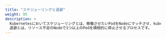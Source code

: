 ```yaml
---
title: "スケジューリングと退避"
weight: 95
description: >
  Kubernetesにおいてスケジューリングとは、稼働させたいPodをNodeにマッチさせ、kubeletが実行できるようにすることを指します。
  退避とは、リソース不足のNodeで1つ以上のPodを積極的に停止させるプロセスです。
---
```


